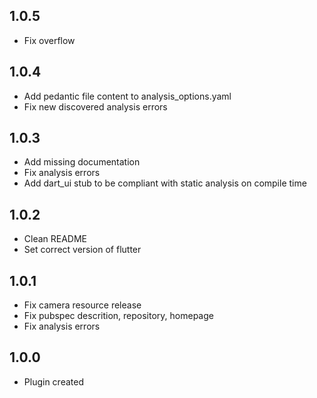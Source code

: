 ## 1.0.5

* Fix overflow

## 1.0.4

* Add pedantic file content to analysis_options.yaml
* Fix new discovered analysis errors

## 1.0.3

* Add missing documentation
* Fix analysis errors
* Add dart_ui stub to be compliant with static analysis on compile time

## 1.0.2

* Clean README
* Set correct version of flutter

## 1.0.1

* Fix camera resource release
* Fix pubspec descrition, repository, homepage
* Fix analysis errors

## 1.0.0

* Plugin created
